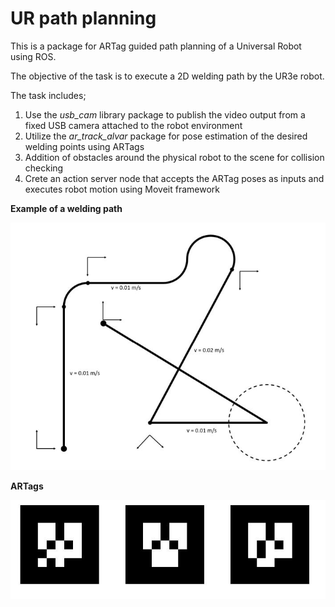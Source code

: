 # UR path planning

This is a package for ARTag guided path planning of a Universal Robot using ROS.

The objective of the task is to execute a 2D welding path by the UR3e robot.

The task includes;
1. Use the *usb_cam* library package to publish the video output from a fixed USB camera attached to the robot environment
2. Utilize the *ar_track_alvar* package for pose estimation of the desired welding points using ARTags
3. Addition of obstacles around the physical robot to the scene for collision checking
4. Crete an action server node that accepts the ARTag poses as inputs and executes robot motion using Moveit framework

**Example of a welding path**

![alt text](https://github.com/Karthik-Mohan10/UR_path_planning/blob/main/Welding%20path.JPG?raw=true)

**ARTags**

![alt text](https://github.com/Karthik-Mohan10/UR_path_planning/blob/main/ARTags.JPG?raw=true)